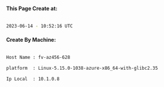 
   
#### This Page Create at:

```bash

2023-06-14 - 10:52:16 UTC

```

#### Create By Machine:

```bash

Host Name : fv-az456-628

platform  : Linux-5.15.0-1038-azure-x86_64-with-glibc2.35

Ip Local  : 10.1.0.8

```

